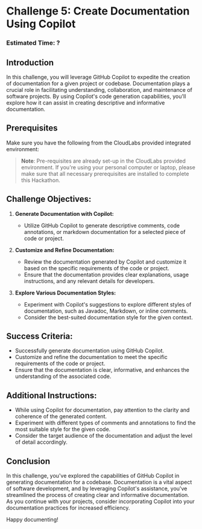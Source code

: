 # Challenge 5: Create Documentation Using Copilot

### Estimated Time: ?

## Introduction

In this challenge, you will leverage GitHub Copilot to expedite the creation of documentation for a given project or codebase. Documentation plays a crucial role in facilitating understanding, collaboration, and maintenance of software projects. By using Copilot's code generation capabilities, you'll explore how it can assist in creating descriptive and informative documentation.

## Prerequisites

Make sure you have the following from the CloudLabs provided integrated environment:

> **Note**: Pre-requisites are already set-up in the CloudLabs provided environment. If you're using your personal computer or laptop, please make sure that all necessary prerequisites are installed to complete this Hackathon.

## Challenge Objectives:

1. **Generate Documentation with Copilot:**
   - Utilize GitHub Copilot to generate descriptive comments, code annotations, or markdown documentation for a selected piece of code or project.

2. **Customize and Refine Documentation:**
   - Review the documentation generated by Copilot and customize it based on the specific requirements of the code or project.
   - Ensure that the documentation provides clear explanations, usage instructions, and any relevant details for developers.

3. **Explore Various Documentation Styles:**
   - Experiment with Copilot's suggestions to explore different styles of documentation, such as Javadoc, Markdown, or inline comments.
   - Consider the best-suited documentation style for the given context.

## Success Criteria:

- Successfully generate documentation using GitHub Copilot.
- Customize and refine the documentation to meet the specific requirements of the code or project.
- Ensure that the documentation is clear, informative, and enhances the understanding of the associated code.

## Additional Instructions:

- While using Copilot for documentation, pay attention to the clarity and coherence of the generated content.
- Experiment with different types of comments and annotations to find the most suitable style for the given code.
- Consider the target audience of the documentation and adjust the level of detail accordingly.

## Conclusion

In this challenge, you've explored the capabilities of GitHub Copilot in generating documentation for a codebase. Documentation is a vital aspect of software development, and by leveraging Copilot's assistance, you've streamlined the process of creating clear and informative documentation. As you continue with your projects, consider incorporating Copilot into your documentation practices for increased efficiency.

Happy documenting!
